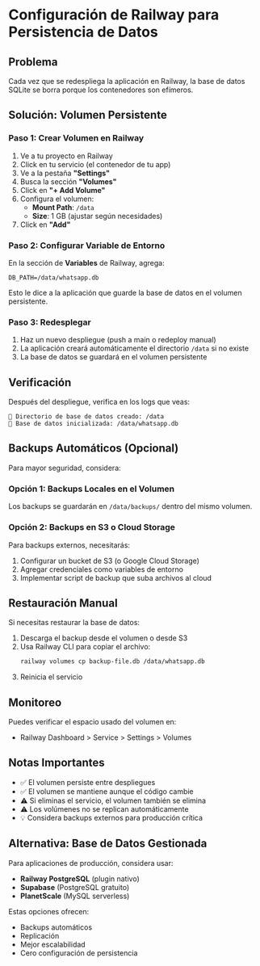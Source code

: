 # Configuración de Railway para Persistencia de Datos

## Problema

Cada vez que se redespliega la aplicación en Railway, la base de datos SQLite se borra porque los contenedores son efímeros.

## Solución: Volumen Persistente

### Paso 1: Crear Volumen en Railway

1. Ve a tu proyecto en Railway
2. Click en tu servicio (el contenedor de tu app)
3. Ve a la pestaña **"Settings"**
4. Busca la sección **"Volumes"**
5. Click en **"+ Add Volume"**
6. Configura el volumen:
   - **Mount Path**: `/data`
   - **Size**: 1 GB (ajustar según necesidades)
7. Click en **"Add"**

### Paso 2: Configurar Variable de Entorno

En la sección de **Variables** de Railway, agrega:

```
DB_PATH=/data/whatsapp.db
```

Esto le dice a la aplicación que guarde la base de datos en el volumen persistente.

### Paso 3: Redesplegar

1. Haz un nuevo despliegue (push a main o redeploy manual)
2. La aplicación creará automáticamente el directorio `/data` si no existe
3. La base de datos se guardará en el volumen persistente

## Verificación

Después del despliegue, verifica en los logs que veas:

```
📁 Directorio de base de datos creado: /data
💾 Base de datos inicializada: /data/whatsapp.db
```

## Backups Automáticos (Opcional)

Para mayor seguridad, considera:

### Opción 1: Backups Locales en el Volumen

Los backups se guardarán en `/data/backups/` dentro del mismo volumen.

### Opción 2: Backups en S3 o Cloud Storage

Para backups externos, necesitarás:

1. Configurar un bucket de S3 (o Google Cloud Storage)
2. Agregar credenciales como variables de entorno
3. Implementar script de backup que suba archivos al cloud

## Restauración Manual

Si necesitas restaurar la base de datos:

1. Descarga el backup desde el volumen o desde S3
2. Usa Railway CLI para copiar el archivo:
   ```bash
   railway volumes cp backup-file.db /data/whatsapp.db
   ```
3. Reinicia el servicio

## Monitoreo

Puedes verificar el espacio usado del volumen en:

- Railway Dashboard > Service > Settings > Volumes

## Notas Importantes

- ✅ El volumen persiste entre despliegues
- ✅ El volumen se mantiene aunque el código cambie
- ⚠️ Si eliminas el servicio, el volumen también se elimina
- ⚠️ Los volúmenes no se replican automáticamente
- 💡 Considera backups externos para producción crítica

## Alternativa: Base de Datos Gestionada

Para aplicaciones de producción, considera usar:

- **Railway PostgreSQL** (plugin nativo)
- **Supabase** (PostgreSQL gratuito)
- **PlanetScale** (MySQL serverless)

Estas opciones ofrecen:

- Backups automáticos
- Replicación
- Mejor escalabilidad
- Cero configuración de persistencia
